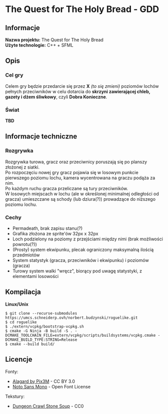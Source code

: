 # The Quest for The Holy Bread - GDD

## Informacje

**Nazwa projektu:** The Quest for The Holy Bread  
**Użyte technologie:** C++ + SFML  

## Opis

### Cel gry

Celem gry będzie przedarcie się przez **X** *(to się zmieni)* poziomów lochów pełnych przeciwników w celu dotarcia do **skrzyni zawierającej chleb, gazety i dżem śliwkowy**, czyli **Dobra Konieczne**.

### Świat

**TBD**

## Informacje techniczne

### Rozgrywka

Rozgrywka turowa, gracz oraz przeciwnicy poruszają się po planszy złożonej z siatki.  
Po rozpoczęciu nowej gry gracz pojawia się w losowym punkcie pierwszego poziomu lochu, kamera wycentrowana na graczu podąża za nim.  
Po każdym ruchu gracza przeliczane są tury przeciwników.  
W losowych miejscach w lochu (ale w określonej minimalnej odległości od gracza) umieszczane są schody (lub dziura(?)) prowadzące do niższego poziomu lochu.

### Cechy

* Permadeath, brak zapisu stanu(?)
* Grafika złożona ze sprite'ów 32px x 32px
* Loch podzielony na poziomy z przejściami między nimi (brak możliwości powrotu(?))
* (Prosty) system ekwipunku, plecak ograniczony maksymalną ilością przedmiotów
* System statystyk (gracza, przeciwników i ekwipunku) i poziomów (gracza)
* Turowy system walki "wręcz", biorący pod uwagę statystyki, z elementami losowości

## Kompilacja

**Linux/Unix**

```
$ git clone --recurse-submodules https://umcs.schneiderp.ovh/norbert.budzynski/roguelike.git
$ cd roguelike
$ ./extern/vcpkg/bootstrap-vcpkg.sh
$ cmake -G Ninja -B build -S . -DCMAKE_TOOLCHAIN_FILE=extern/vcpkg/scripts/buildsystems/vcpkg.cmake -DCMAKE_BUILD_TYPE:STRING=Release
$ cmake --build build/
```

## Licencje
Fonty:
- [Alagard by Pix3M](https://www.deviantart.com/pix3m/art/Bitmap-font-Alagard-381110713) - CC BY 3.0  
- [Noto Sans Mono](https://fonts.google.com/noto) - Open Font License

Tekstury: 
- [Dungeon Crawl Stone Soup](http://opengameart.org/content/dungeon-crawl-32x32-tiles-supplemental) - CC0
